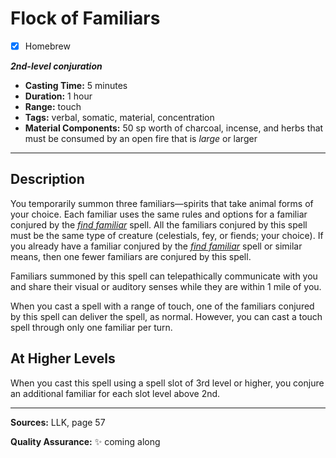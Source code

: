 # Flock of Familiars
- [x] Homebrew

***2nd-level conjuration***
- **Casting Time:** 5 minutes
- **Duration:** 1 hour
- **Range:** touch
- **Tags:** verbal, somatic, material, concentration
- **Material Components:** 50 sp worth of charcoal, incense, and herbs that must be consumed by an open fire that is *large* or larger

---

## Description
You temporarily summon three familiars&mdash;spirits that take animal forms of your choice.
Each familiar uses the same rules and options for a familiar conjured by the [*find familiar*](./find-familiar) spell.
All the familiars conjured by this spell must be the same type of creature (celestials, fey, or fiends; your choice).
If you already have a familiar conjured by the [*find familiar*](./find-familiar) spell or similar means, then one fewer familiars are conjured by this spell.

Familiars summoned by this spell can telepathically communicate with you and share their visual or auditory senses while they are within 1 mile of you.

When you cast a spell with a range of touch, one of the familiars conjured by this spell can deliver the spell, as normal.
However, you can cast a touch spell through only one familiar per turn.

## At Higher Levels
When you cast this spell using a spell slot of 3rd level or higher, you conjure an additional familiar for each slot level above 2nd.

---

**Sources:** LLK, page 57

**Quality Assurance:** :sparkles: coming along
